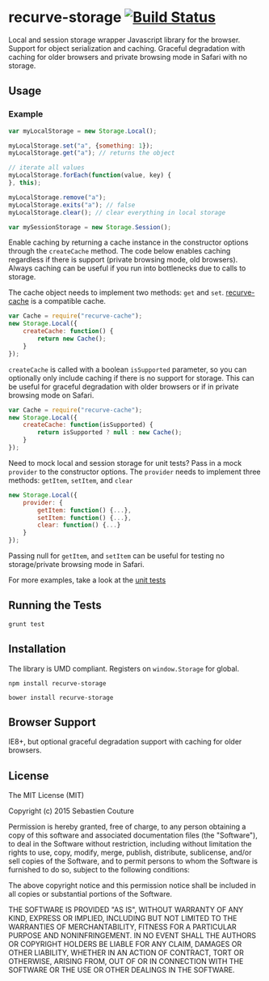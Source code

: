 recurve-storage [![Build Status](https://secure.travis-ci.org/sebastiencouture/recurve-storage.png?branch=master)](https://travis-ci.org/sebastiencouture/recurve-storage)
===

Local and session storage wrapper Javascript library for the browser. Support for object serialization and caching. Graceful degradation
with caching for older browsers and private browsing mode in Safari with no storage.

## Usage

### Example

```javascript
var myLocalStorage = new Storage.Local();

myLocalStorage.set("a", {something: 1});
myLocalStorage.get("a"); // returns the object

// iterate all values
myLocalStorage.forEach(function(value, key) {
}, this);

myLocalStorage.remove("a");
myLocalStorage.exits("a"); // false
myLocalStorage.clear(); // clear everything in local storage
```

```javascript
var mySessionStorage = new Storage.Session();
```

Enable caching by returning a cache instance in the constructor options through the `createCache` method. The code
below enables caching regardless if there is support (private browsing mode, old browsers). Always caching can be useful
if you run into bottlenecks due to calls to storage.

The cache object needs to implement two methods: `get` and `set`. [recurve-cache](http://github.com/sebastiencouture/recurve-cache) is a compatible cache.
```javascript
var Cache = require("recurve-cache");
new Storage.Local({
    createCache: function() {
        return new Cache();
    }
});
```

`createCache` is called with a boolean `isSupported` parameter, so you can optionally only include caching if there is
no support for storage. This can be useful for graceful degradation with older browsers or if in private browsing mode on Safari.
```javascript
var Cache = require("recurve-cache");
new Storage.Local({
    createCache: function(isSupported) {
        return isSupported ? null : new Cache();
    }
});
```

Need to mock local and session storage for unit tests? Pass in a mock `provider` to the constructor options. The `provider`
needs to implement three methods: `getItem`, `setItem`, and `clear`
```javascript
new Storage.Local({
    provider: {
        getItem: function() {...},
        setItem: function() {...},
        clear: function() {...}
    }
});
```

Passing null for `getItem`, and `setItem` can be useful for testing no storage/private browsing mode in Safari.

For more examples, take a look at the [unit tests](test/storage.spec.js)

## Running the Tests

```
grunt test
```

## Installation

The library is UMD compliant. Registers on `window.Storage` for global.

```
npm install recurve-storage
```
```
bower install recurve-storage
```

## Browser Support

IE8+, but optional graceful degradation support with caching for older browsers.

## License

The MIT License (MIT)

Copyright (c) 2015 Sebastien Couture

Permission is hereby granted, free of charge, to any person obtaining a copy of
this software and associated documentation files (the "Software"), to deal in
the Software without restriction, including without limitation the rights to
use, copy, modify, merge, publish, distribute, sublicense, and/or sell copies of
the Software, and to permit persons to whom the Software is furnished to do so,
subject to the following conditions:

The above copyright notice and this permission notice shall be included in all
copies or substantial portions of the Software.

THE SOFTWARE IS PROVIDED "AS IS", WITHOUT WARRANTY OF ANY KIND, EXPRESS OR
IMPLIED, INCLUDING BUT NOT LIMITED TO THE WARRANTIES OF MERCHANTABILITY, FITNESS
FOR A PARTICULAR PURPOSE AND NONINFRINGEMENT. IN NO EVENT SHALL THE AUTHORS OR
COPYRIGHT HOLDERS BE LIABLE FOR ANY CLAIM, DAMAGES OR OTHER LIABILITY, WHETHER
IN AN ACTION OF CONTRACT, TORT OR OTHERWISE, ARISING FROM, OUT OF OR IN
CONNECTION WITH THE SOFTWARE OR THE USE OR OTHER DEALINGS IN THE SOFTWARE.
